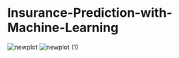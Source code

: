 # Insurance-Prediction-with-Machine-Learning
![newplot](https://user-images.githubusercontent.com/97463861/209193558-b7eec181-6cd9-4425-95cd-baee2aebabc4.png)
![newplot (1)](https://user-images.githubusercontent.com/97463861/209193603-041356ef-b35f-4665-915e-f59cd9f0ece1.png)
